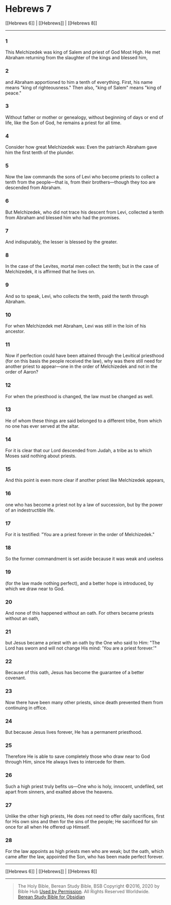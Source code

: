 # Hebrews 7

[[Hebrews 6]] | [[Hebrews]] | [[Hebrews 8]]

---

### 1
This Melchizedek was king of Salem and priest of God Most High. He met Abraham returning from the slaughter of the kings and blessed him,

### 2
and Abraham apportioned to him a tenth of everything. First, his name means "king of righteousness." Then also, "king of Salem" means "king of peace."

### 3
Without father or mother or genealogy, without beginning of days or end of life, like the Son of God, he remains a priest for all time.

### 4
Consider how great Melchizedek was: Even the patriarch Abraham gave him the first tenth of the plunder.

### 5
Now the law commands the sons of Levi who become priests to collect a tenth from the people—that is, from their brothers—though they too are descended from Abraham.

### 6
But Melchizedek, who did not trace his descent from Levi, collected a tenth from Abraham and blessed him who had the promises.

### 7
And indisputably, the lesser is blessed by the greater.

### 8
In the case of the Levites, mortal men collect the tenth; but in the case of Melchizedek, it is affirmed that he lives on.

### 9
And so to speak, Levi, who collects the tenth, paid the tenth through Abraham.

### 10
For when Melchizedek met Abraham, Levi was still in the loin of his ancestor.

### 11
Now if perfection could have been attained through the Levitical priesthood (for on this basis the people received the law), why was there still need for another priest to appear—one in the order of Melchizedek and not in the order of Aaron?

### 12
For when the priesthood is changed, the law must be changed as well.

### 13
He of whom these things are said belonged to a different tribe, from which no one has ever served at the altar.

### 14
For it is clear that our Lord descended from Judah, a tribe as to which Moses said nothing about priests.

### 15
And this point is even more clear if another priest like Melchizedek appears,

### 16
one who has become a priest not by a law of succession, but by the power of an indestructible life.

### 17
For it is testified: "You are a priest forever in the order of Melchizedek."

### 18
So the former commandment is set aside because it was weak and useless

### 19
(for the law made nothing perfect), and a better hope is introduced, by which we draw near to God.

### 20
And none of this happened without an oath. For others became priests without an oath,

### 21
but Jesus became a priest with an oath by the One who said to Him: "The Lord has sworn and will not change His mind: 'You are a priest forever.'"

### 22
Because of this oath, Jesus has become the guarantee of a better covenant.

### 23
Now there have been many other priests, since death prevented them from continuing in office.

### 24
But because Jesus lives forever, He has a permanent priesthood.

### 25
Therefore He is able to save completely those who draw near to God through Him, since He always lives to intercede for them.

### 26
Such a high priest truly befits us—One who is holy, innocent, undefiled, set apart from sinners, and exalted above the heavens.

### 27
Unlike the other high priests, He does not need to offer daily sacrifices, first for His own sins and then for the sins of the people; He sacrificed for sin once for all when He offered up Himself.

### 28
For the law appoints as high priests men who are weak; but the oath, which came after the law, appointed the Son, who has been made perfect forever.

---

[[Hebrews 6]] | [[Hebrews]] | [[Hebrews 8]]

---

> The Holy Bible, Berean Study Bible, BSB
> Copyright &copy;2016, 2020 by Bible Hub
> [Used by Permission](https://berean.bible/terms.htm). All Rights Reserved Worldwide.
> [Berean Study Bible for Obsidian](https://github.com/gapmiss/berean-study-bible-for-obsidian)

